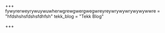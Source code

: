 +++
fywyrerweyrywuywuwherwgrewgwergwegwreyreywrywywrywywywwre = "hfdshshsfdshsfdhfsh"
tekk_blog = "Tekk Blog"

+++
